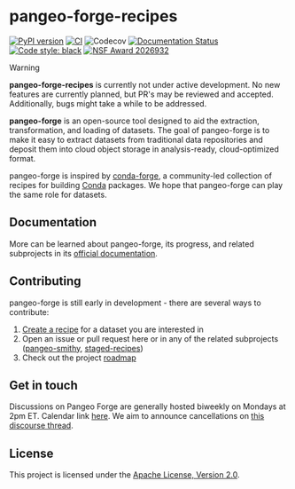 # pangeo-forge-recipes

[![PyPI version](https://badge.fury.io/py/pangeo-forge-recipes.svg)](https://badge.fury.io/py/pangeo-forge-recipes)
[![CI](https://github.com/pangeo-forge/pangeo-forge-recipes/actions/workflows/test-integration.yaml/badge.svg)](https://github.com/pangeo-forge/pangeo-forge-recipes/actions/workflows/test-integration.yaml)
![Codecov](https://img.shields.io/codecov/c/github/pangeo-forge/pangeo-forge-recipes)
[![Documentation Status](https://readthedocs.org/projects/pangeo-forge/badge/?version=latest)](https://pangeo-forge.readthedocs.io/en/latest/?badge=latest)
[![Code style: black](https://img.shields.io/badge/code%20style-black-000000.svg)](https://github.com/psf/black)
[![NSF Award 2026932](https://img.shields.io/badge/NSF-2026932-blue)](https://www.nsf.gov/awardsearch/showAward?AWD_ID=2026932&HistoricalAwards=false)

> [!WARNING]
>
> **pangeo-forge-recipes** is currently not under active development. No new features are currently planned, but PR's may be reviewed and accepted. Additionally, bugs might take a while to be addressed.

**pangeo-forge** is an open-source tool designed to aid the extraction, transformation, and loading of datasets. The goal of pangeo-forge is to make it easy to extract datasets from traditional data repositories and deposit them into cloud object storage in analysis-ready, cloud-optimized format.

pangeo-forge is inspired by [conda-forge](https://conda-forge.org/), a community-led collection of recipes for building [Conda](https://docs.conda.io/en/latest/) packages. We hope that pangeo-forge can play the same role for datasets.

## Documentation

More can be learned about pangeo-forge, its progress, and related subprojects in its [official documentation](https://pangeo-forge.readthedocs.io).

## Contributing

pangeo-forge is still early in development - there are several ways to contribute:

1. [Create a recipe](https://pangeo-forge.readthedocs.io/en/latest/composition/index.html) for a dataset you are interested in
2. Open an issue or pull request here or in any of the related subprojects ([pangeo-smithy](https://github.com/pangeo-forge/pangeo-smithy), [staged-recipes](https://github.com/pangeo-forge/staged-recipes))
3. Check out the project [roadmap](https://github.com/pangeo-forge/roadmap)

## Get in touch

Discussions on Pangeo Forge are generally hosted biweekly on Mondays at 2pm ET.
Calendar link [here](https://pangeo.io/meeting-notes.html#meetings-calendar).
We aim to announce cancellations on [this discourse thread](https://discourse.pangeo.io/t/pangeo-forge-working-group-and-coordination-meetings/2816).

## License

This project is licensed under the [Apache License, Version 2.0](https://github.com/pangeo-forge/pangeo-forge-recipes/blob/master/LICENSE).
